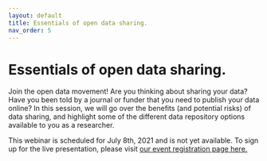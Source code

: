 ```yaml
---
layout: default
title: Essentials of open data sharing.
nav_order: 5
---
```


# Essentials of open data sharing.

Join the open data movement! Are you thinking about sharing your data? Have you been told by a journal or funder that you need to publish your data online? In this session, we will go over the benefits (and potential risks) of data sharing, and highlight some of the different data repository options available to you as a researcher.

This webinar is scheduled for July 8th, 2021 and is not yet available. To sign up for the live presentation, please visit [our event registration page here.](https://libcal.mcmaster.ca/calendar/library/data-sharing)
